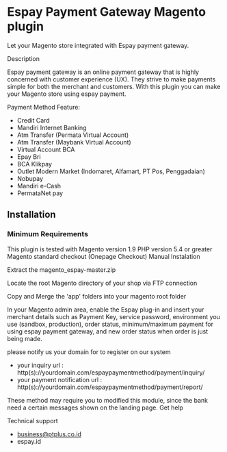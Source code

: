 # Espay Payment Gateway Magento plugin
Let your Magento store integrated with Espay payment gateway.

Description

Espay payment gateway is an online payment gateway that is highly concerned with customer experience (UX). They strive to make payments simple for both the merchant and customers. With this plugin you can make your Magento store using espay payment.

Payment Method Feature:

* Credit Card
* Mandiri Internet Banking
* Atm Transfer (Permata Virtual Account)
* Atm Transfer (Maybank Virtual Account)
* Virtual Account BCA
* Epay Bri
* BCA Klikpay
* Outlet Modern Market (Indomaret, Alfamart, PT Pos, Penggadaian)
* Nobupay
* Mandiri e-Cash
* PermataNet pay

## Installation

### Minimum Requirements

This plugin is tested with Magento version 1.9
PHP version 5.4 or greater
Magento standard checkout (Onepage Checkout)
Manual Instalation

Extract the magento_espay-master.zip

Locate the root Magento directory of your shop via FTP connection

Copy and Merge the 'app' folders into your magento root folder

In your Magento admin area, enable the Espay plug-in and insert your merchant details such as Payment Key, service password, environment you use (sandbox, production), order status, minimum/maximum payment for using espay payment gateway, and new order status when order is just being made.

please notify us your domain for to register on our system
* your inquiry url : http(s)://yourdomain.com/espaypaymentmethod/payment/inquiry/
* your payment notification url : http(s)://yourdomain.com/espaypaymentmethod/payment/report/

These method may require you to modified this module, since the bank need a certain messages shown on the landing page.
Get help

Technical support
* business@ptplus.co.id
* espay.id
